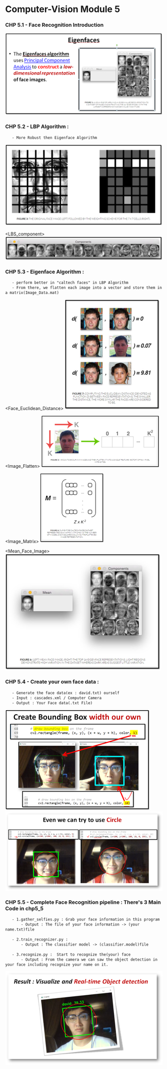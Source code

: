 # Computer-Vision Module 5

   ### CHP 5.1 - Face Recognition Introduction
   
![image](Result_Image/chp_5_1_Eigenface.png) <br>
   
   ### CHP 5.2 - LBP Algorithm : 
       - More Robust then Eigenface Algorithm

![image](Result_Image/chp_5_2_LBS_FaceRecognition.png) <br>

<LBS_component>
![image](Result_Image/chp_5_3_LBS_component.png) <br>

   ### CHP 5.3 - Eigenface Algorithm : 
       - perform better in "caltech faces" in LBP Algorithm
       - From there, we flatten each image into a vector and store them in a matrix(Image_Data.mat)
       
<Face_Euclidean_Distance>
![image](Result_Image/chp_5_3_Face_Euclidean_Distance.png) <br>

<Image_Flatten>
![image](Result_Image/chp_5_3_Image_Flatten.png) <br>

<Image_Matrix>
![image](Result_Image/chp_5_3_The_Image_Matrix.png) <br>

<Mean_Face_Image>
![image](Result_Image/chp_5_3_Mean_Face_Image.png) <br>

   ### CHP 5.4 - Create your own face data : 
       - Generate the face data(ex : david.txt) ourself
       - Input : cascades.xml / Computer Camera
       - Output : Your Face data(.txt File)

![image](Result_Image/chp_5_4_BondBox_Color_Width.png) <br>
![image](Result_Image/chp_5_4_TryDifferentBondBox.png) <br>
   
   ### CHP 5.5 - Complete Face Recognition pipeline :  There's 3 Main Code in chp5_5
       - 1.gather_selfies.py : Grab your face information in this program 
           - Output : The file of your face information -> (your name.txt)file
           
       - 2.train_recognizer.py : 
           - Output : The classifier model -> (classifier.model)file

       - 3.recognize.py :  Start to recognize the(your) face
           - Output : From the camera we can saw the object detection in your face including recognize your name on it.
           
![image](Result_Image/chp_5_5_BondBoxwithClassification.png) <br>
